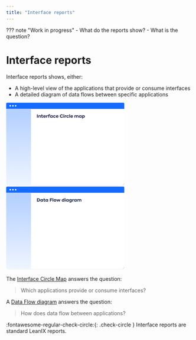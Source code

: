 ```yaml
---
title: "Interface reports"
---
```


??? note "Work in progress"
    - What do the reports show?
    - What is the question?

# Interface reports

Interface reports shows, either:

- A high-level view of the applications that provide or consume interfaces
- A detailed diagram of data flows between specific applications

[![Interface Circle Map report](../assets/images/interface-circle-map-thumbnail.png)][interface]
[![Data Flow diagram](../assets/images/data-flow-thumbnail.png)][data-flow]

<!--
![](https://www.leanix.net/hubfs/2019%20LX%20Website/General/Illu/ia-interface-circle-8-Col-XL.svg) ![](https://www.leanix.net/hubfs/2019-LX-Website/Product/UC%20-%20IntArch/ia-information-flow-8-Col-XL.svg)
--> 


The [Interface Circle Map][interface] answers the question:

>Which applications provide or consume interfaces?

A [Data Flow diagram][data-flow] answers the question:

>How does data flow between applications?

:fontawesome-regular-check-circle:{: .check-circle }  Interface reports are standard LeanIX reports.

<!-- Links --> 

[interface]: interface-circle-map-report.md "Interface Circle Map report"
[data-flow]: data-flow-diagram.md "Data Flow diagram"
